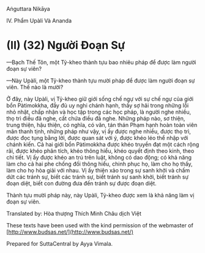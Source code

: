 Aṅguttara Nikāya

IV. Phẩm Upàli Và Ananda

# (II) (32) Người Ðoạn Sự

—Bạch Thế Tôn, một Tỷ-kheo thành tựu bao nhiêu pháp để được làm người đoạn sự viên?

—Này Upàli, một Tỷ-kheo thành tựu mười pháp để được làm người đoạn sự viên. Thế nào là mười?

Ở đây, này Upàli, vị Tỷ-kheo giữ giới sống chế ngự với sự chế ngự của giới bổn Pàtimokkha, đầy đủ uy nghi chánh hạnh, thấy sợ hãi trong những lỗi nhỏ nhặt, chấp nhận và học tập trong các học pháp, là người nghe nhiều, thọ trì điều đã nghe, cất chứa điều đã nghe. Những pháp nào, sơ thiện, trung thiện, hậu thiện, có nghĩa, có văn, tán thán Phạm hạnh hoàn toàn viên mãn thanh tịnh, những pháp như vậy, vị ấy được nghe nhiều, được thọ trì, được đọc tụng bằng lời, được quan sát với ý, được khéo léo thể nhập với chánh kiến. Cả hai giới bổn Pàtimokkha được khéo truyền đạt một cách rộng rãi, được khéo phân tích, khéo thông hiểu, khéo quyết định theo kinh, theo chi tiết. Vị ấy được khéo an trú trên luật, không có dao động; có khả năng làm cho cả hai phe chống đối thông hiểu, chinh phục họ, làm cho họ thấy, làm cho họ hòa giải với nhau. Vị ấy thiện xảo trong sự sanh khởi và chấm dứt các tránh sự, biết các tránh sự, biết tránh sự sanh khởi, biết tránh sự đoạn diệt, biết con đường đưa đến tránh sự được đoạn diệt.

Thành tựu mười pháp này, này Upàli, Tỷ-kheo được xem là khả năng làm vị đoạn sự viên.

Translated by: Hòa thượng Thích Minh Châu dịch Việt

These texts have been used with the kind permission of the webmaster of [http://www.budsas.net/](http://www.budsas.net/)

Prepared for SuttaCentral by Ayya Vimala.